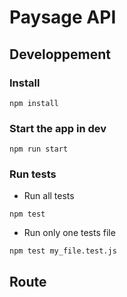 # Paysage API

## Developpement
### Install
`npm install`

### Start the app in dev
`npm run start`

### Run tests
* Run all tests

`npm test`

* Run only one tests file

`npm test my_file.test.js`


## Route